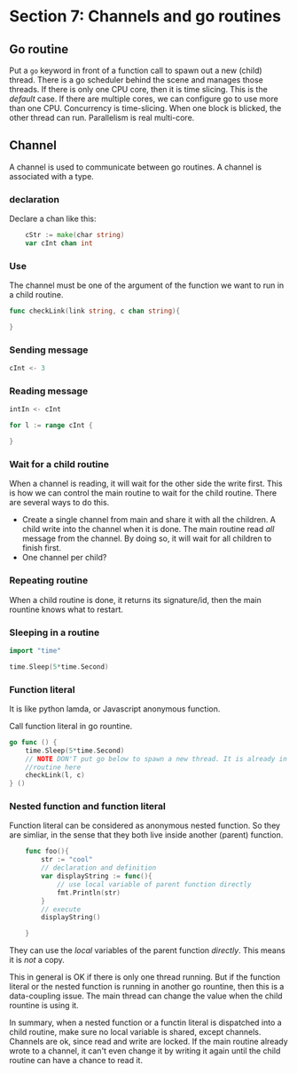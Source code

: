 # Section 7: Channels and go routines

## Go routine
Put a `go` keyword in front of a function call to spawn out a new (child) thread. There is a go scheduler behind the scene and manages those threads. If there is only one CPU core, then it is time slicing. This is the _default_ case. If there are multiple cores, we can configure go to use more than one CPU. Concurrency is time-slicing. When one block is blicked, the other thread can run. Parallelism is real multi-core. 

## Channel
A channel is used to communicate between go routines. A channel is associated with a type. 

### declaration
Declare a chan like this:
```go
    cStr := make(char string)
    var cInt chan int
```
### Use
The channel must be one of the argument of the function we want to run in a child routine. 
```go
func checkLink(link string, c chan string){

}
```

### Sending message
```go
cInt <- 3
```
### Reading message
```go
intIn <- cInt

for l := range cInt {

}
```

### Wait for a child routine
When a channel is reading, it will wait for the other side the write first. This is how we can control the main routine to wait for the child routine. 
There are several ways to do this.
* Create a single channel from main and share it with all the children. A child write into the channel when it is done. The main routine read _all_ message from the channel. By doing so, it will wait for all children to finish first.
* One channel per child?


### Repeating routine
When a child routine is done, it returns its signature/id, then the main rountine knows what to restart.

### Sleeping in a routine
```go
import "time"

time.Sleep(5*time.Second)
```

### Function literal
It is like python lamda, or Javascript anonymous function.

Call function literal in go rountine.
```go
go func () {
    time.Sleep(5*time.Second)
    // NOTE DON'T put go below to spawn a new thread. It is already in a child 
    //routine here
    checkLink(l, c)
} ()
```

### Nested function and function literal
Function literal can be considered as anonymous nested function. So they are simliar, in the sense that they both live inside another (parent) function. 
```go
    func foo(){
        str := "cool"
        // declaration and definition
        var displayString := func(){
            // use local variable of parent function directly
            fmt.Println(str)
        }
        // execute
        displayString()

    }
```
They can use the _local_ variables of the parent function _directly_. This means it is _not_ a copy. 

This in general is OK if there is only one thread running. But if the function literal or the nested function is running in another go rountine, then this is a data-coupling issue. The main thread can change the value when the child rountine is using it.

In summary, when a nested function or a functin literal is dispatched into a child routine, make sure no local variable is shared, except channels. Channels are ok, since read and write are locked. If the main routine already wrote to a channel, it can't even change it by writing it again until the child routine can have a chance to read it.  
